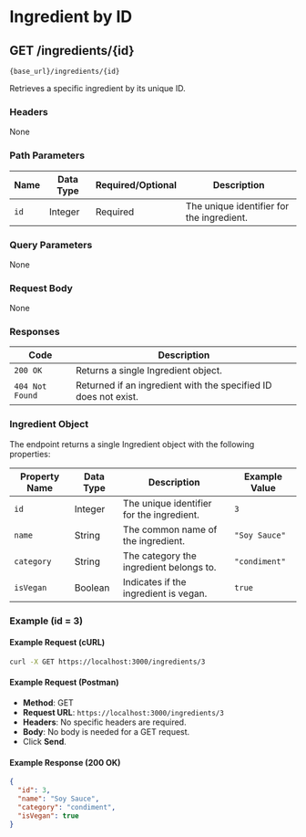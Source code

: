 # Ingredient by ID

## GET /ingredients/{id}

`{base_url}/ingredients/{id}`

Retrieves a specific ingredient by its unique ID.

### Headers

None

### Path Parameters

| Name | Data Type | Required/Optional | Description |
| --- | --- | --- | --- |
| `id` | Integer | Required | The unique identifier for the ingredient.  |

### Query Parameters

None

### Request Body

None

### Responses

| Code | Description |
| --- | --- |
| `200 OK` | Returns a single Ingredient object.  |
| `404 Not Found` | Returned if an ingredient with the specified ID does not exist.  |

### Ingredient Object

The endpoint returns a single Ingredient object with the following properties:

| Property Name | Data Type | Description | Example Value |
| --- | --- | --- | --- |
| `id` | Integer | The unique identifier for the ingredient.  | `3` |
| `name` | String | The common name of the ingredient.  | `"Soy Sauce"` |
| `category`| String | The category the ingredient belongs to.  | `"condiment"` |
| `isVegan` | Boolean | Indicates if the ingredient is vegan.  | `true` |

### Example (id = 3)

#### Example Request (cURL)

```sh
curl -X GET https://localhost:3000/ingredients/3
```

#### Example Request (Postman)

* **Method**: GET
* **Request URL**: `https://localhost:3000/ingredients/3`
* **Headers**: No specific headers are required.
* **Body**: No body is needed for a GET request.
* Click **Send**.

#### Example Response (200 OK)

```json
{ 
  "id": 3, 
  "name": "Soy Sauce", 
  "category": "condiment", 
  "isVegan": true 
}
```